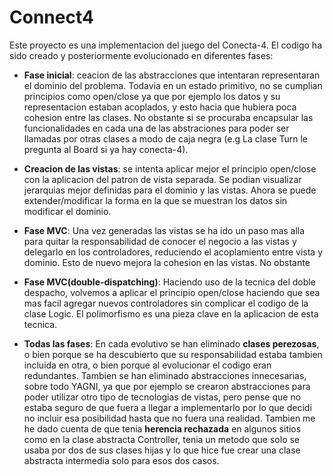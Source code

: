 # Connect4

Este proyecto es una implementacion del juego del Conecta-4. El codigo ha sido creado y posteriormente
evolucionado en diferentes fases:

- **Fase inicial**: ceacion de las abstracciones que intentaran representaran el dominio del problema. Todavia
en un estado primitivo, no se cumplian principios como open/close ya que por ejemplo
los datos y su representacion estaban acoplados, y esto hacia que hubiera poca cohesion
entre las clases. No obstante si se procuraba encapsular las funcionalidades en cada una de las abstraciones para
poder ser llamadas por otras clases a modo de caja negra (e.g La clase Turn le pregunta al Board si ya hay conecta-4).

- **Creacion de las vistas**: se intenta aplicar mejor el principio open/close con la aplicacion
del patron de vista separada. Se podian visualizar jerarquias mejor definidas para el dominio y las vistas. Ahora
se puede extender/modificar la forma en la que se muestran los datos sin modificar el dominio.
  
- **Fase MVC**: Una vez generadas las vistas se ha ido un paso mas alla para quitar la responsabilidad 
  de conocer el negocio a las vistas y delegarlo en los controladores, reduciendo el acoplamiento entre vista
  y dominio. Esto de nuevo mejora la cohesion en las vistas. No obstante
  
- **Fase MVC(double-dispatching)**: Haciendo uso de la tecnica del doble despacho, volvemos a 
  aplicar el principio open/close haciendo que sea mas facil agregar nuevos controladores sin
  complicar el codigo de la clase Logic. El polimorfismo es una pieza clave en la aplicacion de esta
  tecnica.

- **Todas las fases**: En cada evolutivo se han eliminado **clases perezosas**, o bien porque se ha descubierto que
su responsabilidad estaba tambien incluida en otra, o bien porque al evolucionar el codigo
eran redundantes. Tambien se han eliminado abstracciones innecesarias, sobre todo YAGNI, ya que por ejemplo se crearon
abstracciones para poder utilizar otro tipo de tecnologias de vistas, pero pense que no estaba seguro
de que fuera a llegar a implementarlo por lo que decidi no incluir esa posibilidad hasta que no fuera
una realidad. Tambien me he dado cuenta de que tenia **herencia rechazada** en algunos sitios como en la clase
  abstracta Controller, tenia un metodo que solo se usaba por dos de sus clases hijas y lo que 
  hice fue crear una clase abstracta intermedia solo para esos dos casos.